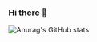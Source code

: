 ### Hi there 👋

![Anurag's GitHub stats](https://github-readme-stats.vercel.app/api?username=weihubeats&show_icons=true&theme=onedark)



